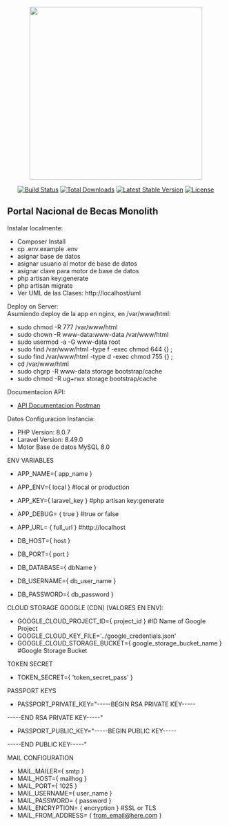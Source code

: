 <p align="center"><a href="https://laravel.com" target="_blank"><img src="https://raw.githubusercontent.com/laravel/art/master/logo-lockup/5%20SVG/2%20CMYK/1%20Full%20Color/laravel-logolockup-cmyk-red.svg" width="400"></a></p>

<p align="center">
<a href="https://travis-ci.org/laravel/framework"><img src="https://travis-ci.org/laravel/framework.svg" alt="Build Status"></a>
<a href="https://packagist.org/packages/laravel/framework"><img src="https://img.shields.io/packagist/dt/laravel/framework" alt="Total Downloads"></a>
<a href="https://packagist.org/packages/laravel/framework"><img src="https://img.shields.io/packagist/v/laravel/framework" alt="Latest Stable Version"></a>
<a href="https://packagist.org/packages/laravel/framework"><img src="https://img.shields.io/packagist/l/laravel/framework" alt="License"></a>
</p>

## Portal Nacional de Becas Monolith

Instalar localmente:

-   Composer Install
-   cp .env.example .env
-   asignar base de datos
-   asignar usuario al motor de base de datos
-   asignar clave para motor de base de datos
-   php artisan key:generate
-   php artisan migrate
-   Ver UML de las Clases: http://localhost/uml

Deploy on Server:<br>
Asumiendo deploy de la app en nginx, en /var/www/html:<br>

-   sudo chmod -R 777 /var/www/html
-   sudo chown -R www-data:www-data /var/www/html
-   sudo usermod -a -G www-data root
-   sudo find /var/www/html -type f -exec chmod 644 {} \;
-   sudo find /var/www/html -type d -exec chmod 755 {} \;
-   cd /var/www/html
-   sudo chgrp -R www-data storage bootstrap/cache
-   sudo chmod -R ug+rwx storage bootstrap/cache

Documentacion API:

-   [API Documentacion Postman](https://documenter.getpostman.com/view/12386329/Tzm5JxHu)

Datos Configuracion Instancia:

-   PHP Version: 8.0.7
-   Laravel Version: 8.49.0
-   Motor Base de datos MySQL 8.0

ENV VARIABLES

-   APP_NAME={ app_name }
-   APP_ENV={ local } #local or production
-   APP_KEY={ laravel_key } #php artisan key:generate
-   APP_DEBUG= { true } #true or false
-   APP_URL= { full_url } #http://localhost


-   DB_HOST={ host }
-   DB_PORT={ port }
-   DB_DATABASE={ dbName }
-   DB_USERNAME={ db_user_name }
-   DB_PASSWORD={ db_password }

CLOUD STORAGE GOOGLE (CDN) (VALORES EN ENV):
-   GOOGLE_CLOUD_PROJECT_ID={ project_id } #ID Name of Google Project
-   GOOGLE_CLOUD_KEY_FILE='../google_credentials.json'
-   GOOGLE_CLOUD_STORAGE_BUCKET={ google_storage_bucket_name } #Google Storage Bucket

TOKEN SECRET
-   TOKEN_SECRET={ 'token_secret_pass' }

PASSPORT KEYS
-   PASSPORT_PRIVATE_KEY="-----BEGIN RSA PRIVATE KEY-----
<private key here>
-----END RSA PRIVATE KEY-----"

-   PASSPORT_PUBLIC_KEY="-----BEGIN PUBLIC KEY-----
<public key here>
-----END PUBLIC KEY-----"

MAIL CONFIGURATION
-   MAIL_MAILER={ smtp }
-   MAIL_HOST={ mailhog }
-   MAIL_PORT={ 1025 }
-   MAIL_USERNAME={ user_name }
-   MAIL_PASSWORD= { password }
-   MAIL_ENCRYPTION= { encryption } #SSL or TLS
-   MAIL_FROM_ADDRESS= { from_email@here.com }
